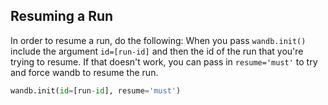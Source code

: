 
## Resuming a Run
In order to resume a run, do the following:
When you pass `wandb.init()` include the argument `id=[run-id]` and then the id of the run that you're trying to resume. If that doesn't work, you can pass in `resume='must'` to try and force wandb to resume the run.
```python
wandb.init(id=[run-id], resume='must')
```

